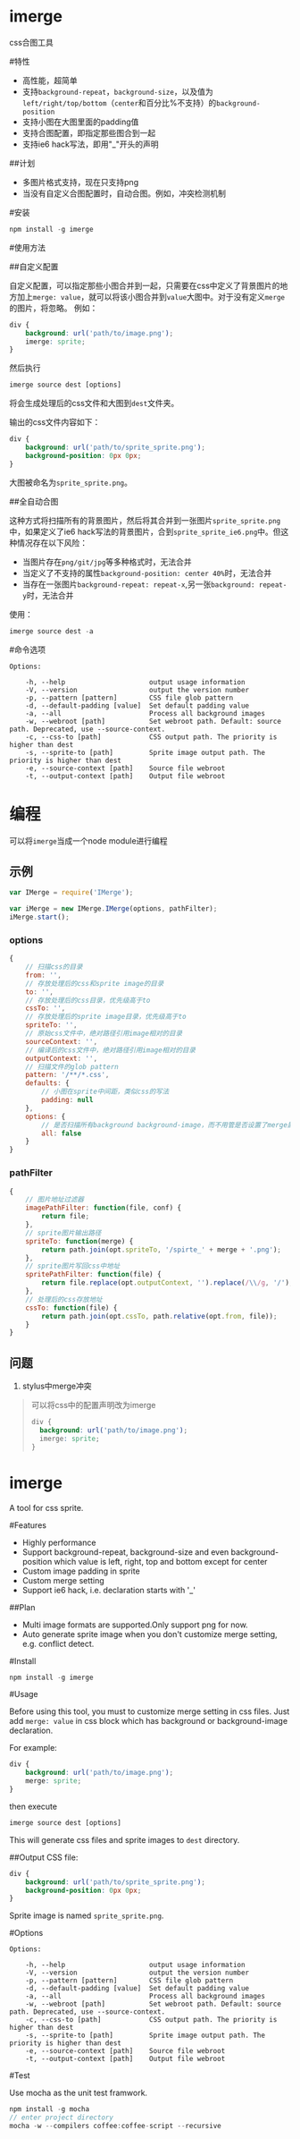 imerge
======
css合图工具

#特性

* 高性能，超简单
* 支持`background-repeat`，`background-size`，以及值为`left/right/top/bottom`（`center`和百分比%不支持）的`background-position`
* 支持小图在大图里面的padding值
* 支持合图配置，即指定那些图合到一起
* 支持ie6 hack写法，即用"_"开头的声明

##计划

* 多图片格式支持，现在只支持png
* 当没有自定义合图配置时，自动合图。例如，冲突检测机制

#安装

```js
npm install -g imerge
```

#使用方法

##自定义配置

自定义配置，可以指定那些小图合并到一起，只需要在css中定义了背景图片的地方加上`merge: value`，就可以将该小图合并到`value`大图中。对于没有定义`merge`的图片，将忽略。
例如：
```css
div {
	background: url('path/to/image.png');
	imerge: sprite;
}
```
然后执行
```js
imerge source dest [options]
```
将会生成处理后的css文件和大图到`dest`文件夹。

输出的css文件内容如下：
```css
div {
	background: url('path/to/sprite_sprite.png');
	background-position: 0px 0px;
}
```
大图被命名为`sprite_sprite.png`。

##全自动合图

这种方式将扫描所有的背景图片，然后将其合并到一张图片`sprite_sprite.png`中，如果定义了ie6 hack写法的背景图片，合到`sprite_sprite_ie6.png`中。但这种情况存在以下风险：
* 当图片存在`png/git/jpg`等多种格式时，无法合并
* 当定义了不支持的属性`background-position: center 40%`时，无法合并
* 当存在一张图片`background-repeat: repeat-x`,另一张`background: repeat-y`时，无法合并

使用：
```js
imerge source dest -a
```

#命令选项
```
Options:

    -h, --help                     output usage information
    -V, --version                  output the version number
    -p, --pattern [pattern]        CSS file glob pattern
    -d, --default-padding [value]  Set default padding value
    -a, --all                      Process all background images
    -w, --webroot [path]           Set webroot path. Default: source path. Deprecated, use --source-context.
    -c, --css-to [path]            CSS output path. The priority is higher than dest
    -s, --sprite-to [path]         Sprite image output path. The priority is higher than dest
    -e, --source-context [path]    Source file webroot
    -t, --output-context [path]    Output file webroot
```

# 编程

可以将`imerge`当成一个node module进行编程

## 示例

```javascript
var IMerge = require('IMerge');

var iMerge = new IMerge.IMerge(options, pathFilter);
iMerge.start();
```

### options

```js
{
	// 扫描css的目录
	from: '',
	// 存放处理后的css和sprite image的目录
	to: '',
	// 存放处理后的css目录，优先级高于to
	cssTo: '',
	// 存放处理后的sprite image目录，优先级高于to
	spriteTo: '',
	// 原始css文件中，绝对路径引用image相对的目录
	sourceContext: '',
	// 编译后的css文件中，绝对路径引用image相对的目录
	outputContext: '',
	// 扫描文件的glob pattern
	pattern: '/**/*.css',
	defaults: {
		// 小图在sprite中间距，类似css的写法
		padding: null
	},
	options: {
		// 是否扫描所有background background-image，而不用管是否设置了merge属性
		all: false
	}
}
```

### pathFilter

```js
{
	// 图片地址过滤器
	imagePathFilter: function(file, conf) {
		return file;
	},
	// sprite图片输出路径
	spriteTo: function(merge) {
		return path.join(opt.spriteTo, '/spirte_' + merge + '.png');
	},
	// sprite图片写回css中地址
	spritePathFilter: function(file) {
		return file.replace(opt.outputContext, '').replace(/\\/g, '/');
	},
	// 处理后的css存放地址
	cssTo: function(file) {
		return path.join(opt.cssTo, path.relative(opt.from, file));
	}
}
```

## 问题

1. stylus中merge冲突

> 可以将css中的配置声明改为imerge
> ```css
> div {
>	background: url('path/to/image.png');
>	imerge: sprite;
> }
> ```


imerge
======

A tool for css sprite.

#Features

* Highly performance
* Support background-repeat, background-size and even background-position which value is left, right, top and bottom except for center
* Custom image padding in sprite
* Custom merge setting
* Support ie6 hack, i.e. declaration starts with '_'

##Plan

* Multi image formats are supported.Only support png for now.
* Auto generate sprite image when you don't customize merge setting, e.g. conflict detect.

#Install

```js
npm install -g imerge
```

#Usage

Before using this tool, you must to customize merge setting in css files. Just add `merge: value` in css block which has background or background-image declaration.

For example:
```css
div {
	background: url('path/to/image.png');
	merge: sprite;
}
```
then execute
```js
imerge source dest [options]
```
This will generate css files and sprite images to `dest` directory.

##Output
CSS file:
```css
div {
	background: url('path/to/sprite_sprite.png');
	background-position: 0px 0px;
}
```
Sprite image is named `sprite_sprite.png`.

#Options

```
Options:

    -h, --help                     output usage information
    -V, --version                  output the version number
    -p, --pattern [pattern]        CSS file glob pattern
    -d, --default-padding [value]  Set default padding value
    -a, --all                      Process all background images
    -w, --webroot [path]           Set webroot path. Default: source path. Deprecated, use --source-context.
    -c, --css-to [path]            CSS output path. The priority is higher than dest
    -s, --sprite-to [path]         Sprite image output path. The priority is higher than dest
    -e, --source-context [path]    Source file webroot
    -t, --output-context [path]    Output file webroot
```

#Test

Use mocha as the unit test framwork.

```js
npm install -g mocha
// enter project directory
mocha -w --compilers coffee:coffee-script --recursive  
```
				
